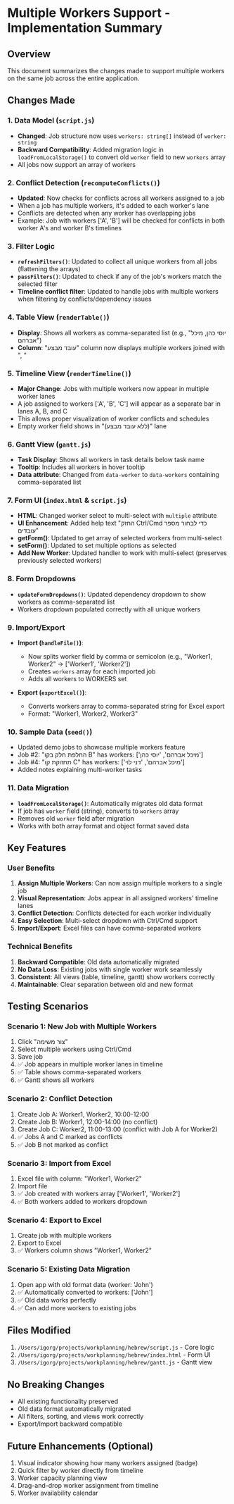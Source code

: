 # Multiple Workers Support - Implementation Summary

## Overview
This document summarizes the changes made to support multiple workers on the same job across the entire application.

## Changes Made

### 1. Data Model (`script.js`)
- **Changed**: Job structure now uses `workers: string[]` instead of `worker: string`
- **Backward Compatibility**: Added migration logic in `loadFromLocalStorage()` to convert old `worker` field to new `workers` array
- All jobs now support an array of workers

### 2. Conflict Detection (`recomputeConflicts()`)
- **Updated**: Now checks for conflicts across all workers assigned to a job
- When a job has multiple workers, it's added to each worker's lane
- Conflicts are detected when any worker has overlapping jobs
- Example: Job with workers ['A', 'B'] will be checked for conflicts in both worker A's and worker B's timelines

### 3. Filter Logic
- **`refreshFilters()`**: Updated to collect all unique workers from all jobs (flattening the arrays)
- **`passFilters()`**: Updated to check if any of the job's workers match the selected filter
- **Timeline conflict filter**: Updated to handle jobs with multiple workers when filtering by conflicts/dependency issues

### 4. Table View (`renderTable()`)
- **Display**: Shows all workers as comma-separated list (e.g., "יוסי כהן, מיכל אברהם")
- **Column**: "עובד מבצע" column now displays multiple workers joined with ", "

### 5. Timeline View (`renderTimeline()`)
- **Major Change**: Jobs with multiple workers now appear in multiple worker lanes
- A job assigned to workers ['A', 'B', 'C'] will appear as a separate bar in lanes A, B, and C
- This allows proper visualization of worker conflicts and schedules
- Empty worker field shows in "(ללא עובד מבצע)" lane

### 6. Gantt View (`gantt.js`)
- **Task Display**: Shows all workers in task details below task name
- **Tooltip**: Includes all workers in hover tooltip
- **Data attribute**: Changed from `data-worker` to `data-workers` containing comma-separated list

### 7. Form UI (`index.html` & `script.js`)
- **HTML**: Changed worker select to multi-select with `multiple` attribute
- **UI Enhancement**: Added help text "החזק Ctrl/Cmd כדי לבחור מספר עובדים"
- **getForm()**: Updated to get array of selected workers from multi-select
- **setForm()**: Updated to set multiple options as selected
- **Add New Worker**: Updated handler to work with multi-select (preserves previously selected workers)

### 8. Form Dropdowns
- **`updateFormDropdowns()`**: Updated dependency dropdown to show workers as comma-separated list
- Workers dropdown populated correctly with all unique workers

### 9. Import/Export
- **Import (`handleFile()`)**: 
  - Now splits worker field by comma or semicolon (e.g., "Worker1, Worker2" → ['Worker1', 'Worker2'])
  - Creates `workers` array for each imported job
  - Adds all workers to WORKERS set
  
- **Export (`exportExcel()`)**: 
  - Converts workers array to comma-separated string for Excel export
  - Format: "Worker1, Worker2, Worker3"

### 10. Sample Data (`seed()`)
- Updated demo jobs to showcase multiple workers feature
- Job #2: "החלפת חלק בקו B" has workers: ['מיכל אברהם', 'יוסי כהן']
- Job #4: "תחזוקת קו C" has workers: ['מיכל אברהם', 'דני לוי']
- Added notes explaining multi-worker tasks

### 11. Data Migration
- **`loadFromLocalStorage()`**: Automatically migrates old data format
- If job has `worker` field (string), converts to `workers` array
- Removes old `worker` field after migration
- Works with both array format and object format saved data

## Key Features

### User Benefits
1. **Assign Multiple Workers**: Can now assign multiple workers to a single job
2. **Visual Representation**: Jobs appear in all assigned workers' timeline lanes
3. **Conflict Detection**: Conflicts detected for each worker individually
4. **Easy Selection**: Multi-select dropdown with Ctrl/Cmd support
5. **Import/Export**: Excel files can have comma-separated workers

### Technical Benefits
1. **Backward Compatible**: Old data automatically migrated
2. **No Data Loss**: Existing jobs with single worker work seamlessly
3. **Consistent**: All views (table, timeline, gantt) show workers correctly
4. **Maintainable**: Clear separation between old and new format

## Testing Scenarios

### Scenario 1: New Job with Multiple Workers
1. Click "צור משימה"
2. Select multiple workers using Ctrl/Cmd
3. Save job
4. ✅ Job appears in multiple worker lanes in timeline
5. ✅ Table shows comma-separated workers
6. ✅ Gantt shows all workers

### Scenario 2: Conflict Detection
1. Create Job A: Worker1, Worker2, 10:00-12:00
2. Create Job B: Worker1, 12:00-14:00 (no conflict)
3. Create Job C: Worker2, 11:00-13:00 (conflict with Job A for Worker2)
4. ✅ Jobs A and C marked as conflicts
5. ✅ Job B not marked as conflict

### Scenario 3: Import from Excel
1. Excel file with column: "Worker1, Worker2"
2. Import file
3. ✅ Job created with workers array ['Worker1', 'Worker2']
4. ✅ Both workers added to workers dropdown

### Scenario 4: Export to Excel
1. Create job with multiple workers
2. Export to Excel
3. ✅ Workers column shows "Worker1, Worker2"

### Scenario 5: Existing Data Migration
1. Open app with old format data (worker: 'John')
2. ✅ Automatically converted to workers: ['John']
3. ✅ Old data works perfectly
4. ✅ Can add more workers to existing jobs

## Files Modified
1. `/Users/igorg/projects/workplanning/hebrew/script.js` - Core logic
2. `/Users/igorg/projects/workplanning/hebrew/index.html` - Form UI
3. `/Users/igorg/projects/workplanning/hebrew/gantt.js` - Gantt view

## No Breaking Changes
- All existing functionality preserved
- Old data format automatically migrated
- All filters, sorting, and views work correctly
- Export/Import backward compatible

## Future Enhancements (Optional)
1. Visual indicator showing how many workers assigned (badge)
2. Quick filter by worker directly from timeline
3. Worker capacity planning view
4. Drag-and-drop worker assignment from timeline
5. Worker availability calendar

